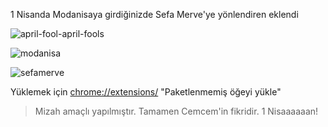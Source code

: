 1 Nisanda Modanisaya girdiğinizde Sefa Merve'ye yönlendiren eklendi

![april-fool-april-fools](https://user-images.githubusercontent.com/15075759/161205413-b4a0cd6a-feab-436e-b713-9bb000634952.gif)

![modanisa](https://user-images.githubusercontent.com/15075759/161205509-5d71d2da-5a02-4778-a950-1bf84dca9111.png)

![sefamerve](https://user-images.githubusercontent.com/15075759/161205568-edf09258-f459-4131-be8e-9e9bfef97e4a.png)

Yüklemek için [chrome://extensions/](chrome://extensions/) "Paketlenmemiş öğeyi yükle"

>  Mizah amaçlı yapılmıştır. Tamamen Cemcem'in fikridir. 1 Nisaaaaaan!